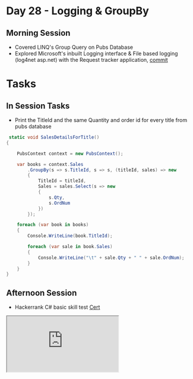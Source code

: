 # Day 28 - Logging & GroupBy

## Morning Session
- Covered LINQ's Group Query on Pubs Database
- Explored Microsoft's inbuilt Logging interface & File based logging (log4net asp.net) with the Request tracker application, [commit](https://github.com/aslamcodes/Intern100/commit/16c654259e51e39cf9fdaa1766630cf57d1e441f?diff=unified&w=0)

# Tasks
## In Session Tasks
- Print the TitleId and the same Quantity and order id for every title from pubs database
```csharp
 static void SalesDetailsForTitle()
{

    PubsContext context = new PubsContext();

    var books = context.Sales
        .GroupBy(s => s.TitleId, s => s, (titleId, sales) => new
        {
            TitleId = titleId,
            Sales = sales.Select(s => new
            {
                s.Qty,
                s.OrdNum
            })
        });

    foreach (var book in books)
    {
        Console.WriteLine(book.TitleId);

        foreach (var sale in book.Sales)
        {
            Console.WriteLine("\t" + sale.Qty + " " + sale.OrdNum);
        }
    }
}
```

## Afternoon Session
- Hackerrank C# basic skill test [Cert](https://www.hackerrank.com/certificates/9cf6e94745a2)
<iframe src="https://www.hackerrank.com/certificates/iframe/9cf6e94745a2"></iframe>
